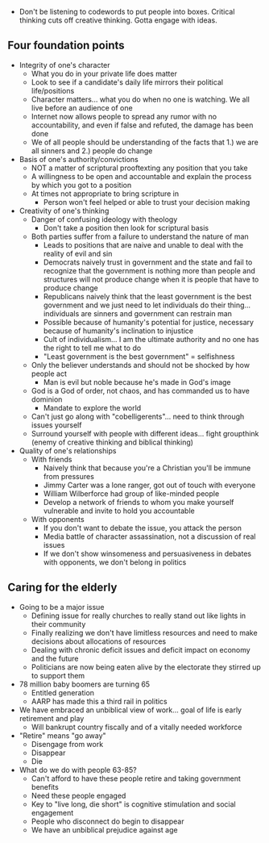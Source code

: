 * Don't be listening to codewords to put people into boxes. Critical thinking cuts off creative thinking. Gotta engage with ideas.

## Four foundation points

* Integrity of one's character
  * What you do in your private life does matter
  * Look to see if a candidate's daily life mirrors their political life/positions
  * Character matters... what you do when no one is watching. We all live before an audience of one
  * Internet now allows people to spread any rumor with no accountability, and even if false and refuted, the damage has been done
  * We of all people should be understanding of the facts that 1.) we are all sinners and 2.) people do change
* Basis of one's authority/convictions
  * NOT a matter of scriptural prooftexting any position that you take
  * A willingness to be open and accountable and explain the process by which you got to a position
  * At times not appropriate to bring scripture in 
    * Person won't feel helped or able to trust your decision making
* Creativity of one's thinking
  * Danger of confusing ideology with theology
    * Don't take a position then look for scriptural basis
  * Both parties suffer from a failure to understand the nature of man
    * Leads to positions that are naive and unable to deal with the reality of evil and sin
    * Democrats naively trust in government and the state and fail to recognize that the government is nothing more than people and structures will not produce change when it is people that have to produce change
    * Republicans naively think that the least government is the best government and we just need to let individuals do their thing... individuals are sinners and government can restrain man
    * Possible because of humanity's potential for justice, necessary because of humanity's inclination to injustice
    * Cult of individualism... I am the ultimate authority and no one has the right to tell me what to do
    * "Least government is the best government" = selfishness
  * Only the believer understands and should not be shocked by how people act
    * Man is evil but noble because he's made in God's image
  * God is a God of order, not chaos, and has commanded us to have dominion
    * Mandate to explore the world
  * Can't just go along with "cobelligerents"... need to think through issues yourself
  * Surround yourself with people with different ideas... fight groupthink (enemy of creative thinking and biblical thinking)
* Quality of one's relationships
  * With friends 
    * Naively think that because you're a Christian you'll be immune from pressures
    * Jimmy Carter was a lone ranger, got out of touch with everyone
    * William Wilberforce had group of like-minded people
    * Develop a network of friends to whom you make yourself vulnerable and invite to hold you accountable
  * With opponents
    * If you don't want to debate the issue, you attack the person
    * Media battle of character assassination, not a discussion of real issues
    * If we don't show winsomeness and persuasiveness in debates with opponents, we don't belong in politics

## Caring for the elderly

* Going to be a major issue
  * Defining issue for really churches to really stand out like lights in their community
  * Finally realizing we don't have limitless resources and need to make decisions about allocations of resources
  * Dealing with chronic deficit issues and deficit impact on economy and the future
  * Politicians are now being eaten alive by the electorate they stirred up to support them
* 78 million baby boomers are turning 65
  * Entitled generation
  * AARP has made this a third rail in politics
* We have embraced an unbiblical view of work... goal of life is early retirement and play
  * Will bankrupt country fiscally and of a vitally needed workforce
* "Retire" means "go away"
  * Disengage from work
  * Disappear
  * Die
* What do we do with people 63-85?
  * Can't afford to have these people retire and taking government benefits
  * Need these people engaged
  * Key to "live long, die short" is cognitive stimulation and social engagement
  * People who disconnect do begin to disappear
  * We have an unbiblical prejudice against age
